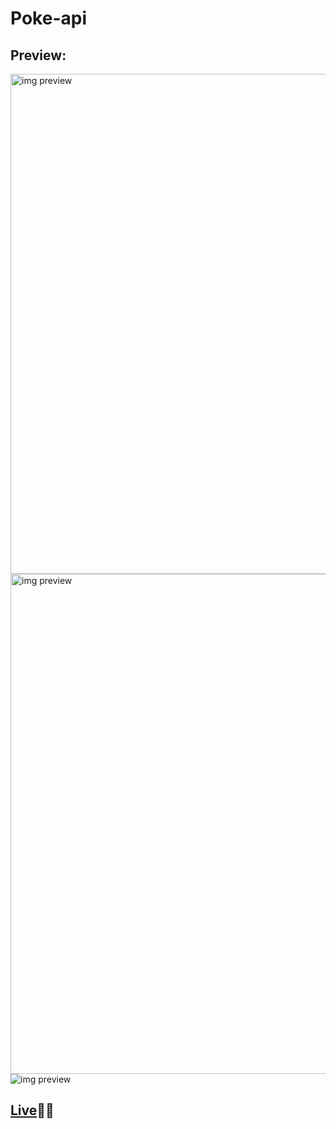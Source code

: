 # Poke-api
<h2>Preview:</h2>
<img alt="img preview" width="800px" src="https://i.postimg.cc/3xmRXRpP/fondo.png"></img>
<img alt="img preview" width="800px" src="https://i.postimg.cc/hGPsKwj5/Captura-de-pantalla-2021-08-08-17-46-39.png"></img>
<img alt="img preview" src="https://i.postimg.cc/dtDmNX3s/Captura-de-pantalla-2021-08-08-17-49-42.png"></img>




[<h2>Live](https://vanilla-pokemon-api.netlify.app/)🚀👾</h2>
